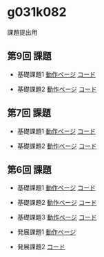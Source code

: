 g031k082
========

課題提出用

第9回 課題
----------------
- 基礎課題1
[動作ページ](http://49.212.46.130/~g031k082/cake/boards/login)
[コード](https://github.com/ayumi1028/g031k082/blob/master/cake/app/Controller/BoardsController.php)

- 基礎課題2
[動作ページ](http://49.212.46.130/~g031k082/cake/boards/login)
[コード](https://github.com/ayumi1028/g031k082/blob/master/cake/app/Controller/BoardsController.php)

第7回 課題
----------------
- 基礎課題1
[動作ページ](http://49.212.46.130/~g031k082/cake/boards)
[コード](https://github.com/ayumi1028/g031k082/blob/master/cake/app/Controller/BoardsController.php)

- 基礎課題2
[動作ページ](http://liginc.co.jp/)
[コード](https://github.com/ayumi1028/g031k082/blob/master/cake/kadai72.php)


第6回 課題
----------------
- 基礎課題1
[動作ページ](http://49.212.46.130/~g031k082/cake/Kadai/kadai61)
[コード](https://github.com/ayumi1028/g031k082/blob/master/cake/app/Controller/KadaiController.php)

- 基礎課題2
[動作ページ](http://49.212.46.130/~g031k082/cake/Apis/index)
[コード](https://github.com/ayumi1028/g031k082/blob/master/cake/app/Controller/ApisController.php)

- 基礎課題3
[動作ページ](http://49.212.46.130/~g031k082/cake/Users/form)
[コード](https://github.com/ayumi1028/g031k082/blob/master/cake/app/Controller/UsersController.php)

- 発展課題1
[動作ページ](http://49.212.46.130/~g031k082/kadai6.php)

- 発展課題2
[コード](https://github.com/ayumi1028/g031k082/blob/master/cake/kadai62.php)

